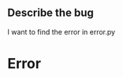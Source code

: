## Describe the bug
I want to find the error in error.py

# Error

```NameError: name 'some_variable' is not defined
```
